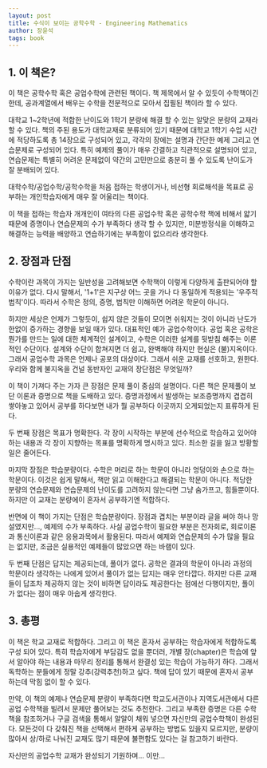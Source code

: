 ```yaml
---
layout: post
title: 수식이 보이는 공학수학 - Engineering Mathematics
author: 장윤석
tags: book
---
```


## 1. 이 책은?
이 책은 공학수학 혹은 공업수학에 관련된 책이다. 책 제목에서 알 수 있듯이 수학책이긴 한데, 공과계열에서 배우는 수학을 전문적으로 모아서 집필된 책이라 할 수 있다. 

대학교 1~2학년에 적합한 난이도와 1학기 분량에 해결 할 수 있는 알맞은 분량의 교재라 할 수 있다. 책의 주된 용도가 대학교재로 분류되어 있기 때문에 대학교 1학기 수업 시간에 적당하도록 총 14장으로 구성되어 있고, 각각의 장에는 설명과 간단한 예제 그리고 연습문제로 구성되어 있다. 특히 예제의 풀이가 매우 간결하고 직관적으로 설명되어 있고, 연습문제는 특별히 어려운 문제없이 약간의 고민만으로 충분히 풀 수 있도록 난이도가 잘 분배되어 있다. 

대학수학/공업수학/공학수학을 처음 접하는 학생이거나, 비선형 회로해석을 목표로 공부하는 개인학습자에게 매우 잘 어울리는 책이다.

이 책을 접하는 학습자 개개인이 여타의 다른 공업수학 혹은 공학수학 책에 비해서 얇기 때문에 증명이나 연습문제의 수가 부족하다 생각 할 수 있지만, 미분방정식을 이해하고 해결하는 능력을 배양하고 연습하기에는 부족함이 없으리라 생각한다. 

## 2. 장점과 단점
수학이란 과목이 가지는 일반성을 고려해보면 수학책이 이렇게 다양하게 출판되어야 할 이유가 없다. 다시 말해서, '1+1'은 지구상 어느 곳을 가나 다 동일하게 적용되는 '우주적법칙'이다. 따라서 수학은 정의, 증명, 법칙만 이해하면 어려운 학문이 아니다.

하지만 세상은 언제가 그렇듯이, 쉽지 않은 것들이 모이면 쉬워지는 것이 아니라 난도가 한없이 증가하는 경향을 보일 때가 있다. 대표적인 예가 공업수학이다. 공업 혹은 공학은 뭔가를 만드는 일에 대한 체계적인 설계이고, 수학은 이러한 설계를 뒷받침 해주는 이론적인 수단이다. 설계와 수단이 합쳐지면 더 쉽고, 완벽해야 하지만 현실은 (불)지옥이다. 그래서 공업수학 과목은 언제나 공포의 대상이다. 그래서 쉬운 교재를 선호하고, 원한다. 우리와 함께 불지옥을 건널 동반자인 교재의 장단점은 무엇일까?

이 책이 가져다 주는 가자 큰 장점은 문제 풀이 중심의 설명이다. 다른 책은 문제풀이 보단 이론과 증명으로 책을 도배하고 있다. 증명과정에서 발생하는 보조증명까지 겹겹히 쌓아놓고 있어서 공부를 하다보면 내가 뭘 공부하다 이곳까지 오게되었는지 표류하게 된다.

두 번째 장점은 목표가 명확한다. 각 장이 시작하는 부분에 선수적으로 학습하고 있어야 하는 내용과 각 장이 지향하는 목표를 명확하게 명시하고 있다. 최소한 길을 잃고 방황할 일은 줄어든다.

마지막 장점은 학습분량이다. 수학은 머리로 하는 학문이 아니라 엉덩이와 손으로 하는 학문이다. 이것은 쉽게 말해서, 책만 읽고 이해한다고 해결되는 학문이 아니다. 적당한 분량의 연습문제와 연습문제의 난이도를 고려하지 않는다면 그냥 숨가프고, 힘들뿐이다. 하지만 이 교재는 분량에이 혼자서 공부하기엔 적합하다.

반면에 이 책이 가지는 단점은 학습분량이다. 장점과 겹치는 부분이라 글을 써야 하나 망설였지만..., 예제의 수가 부족하다. 사실 공업수학이 필요한 부분은 전자회로, 회로이론과 통신이론과 같은 응용과목에서 활용된다. 따라서 예제와 연습문제의 수가 많을 필요는 없지만, 조금은 실용적인 예제들이 많았으면 하는 바램이 있다.

두 번째 단점은 답지는 제공되는데, 풀이가 없다. 공학은 결과의 학문이 아니라 과정의 학문이라 생각하는 나에게 있어서 풀이가 없는 답지는 매우 안타깝다. 하지만 다른 교재들이 답조차 제공하지 않는 것이 비하면 답이라도 제공한다는 점에선 다행이지만, 풀이가 없다는 점이 매우 아숩게 생각한다. 

## 3. 총평
이 책은 학교 교재로 적합하다. 그리고 이 책은 혼자서 공부하는 학습자에게 적합하도록 구성 되어 있다. 특히 학습자에게 부담감도 없을 뿐더러, 개별 장(chapter)은 학습에 앞서 알아야 하는 내용과 마무리 정리를 통해서 완결성 있는 학습이 가능하기 하다. 그래서 독학하는 분들에게 정말 강추(강력추천)하고 싶다. 책에 답이 있기 때문에 혼자서 공부하는데 막힘 없이 할 수 있다. 

만약, 이 책의 예제나 연습문제 분량이 부족하다면 학교도서관이나 지역도서관에서 다른 공업 수학책을 빌려서 문제만 풀어보는 것도 추천한다. 그리고 부족한 증명은 다른 수학책을 참조하거나 구글 검색을 통해서 알알이 채워 넣으면 자신만의 공업수학책이 완성된다. 모든것이 다 갖춰진 책을 선택해서 편하게 공부하는 방법도 있을지 모르지만, 분량이 많아서 상/하로 나눠진 교재도 많기 때문에 불편함도 있다는 걸 참고하기 바란다.

자신만의 공업수학 교재가 완성되기 기원하며... 이만...